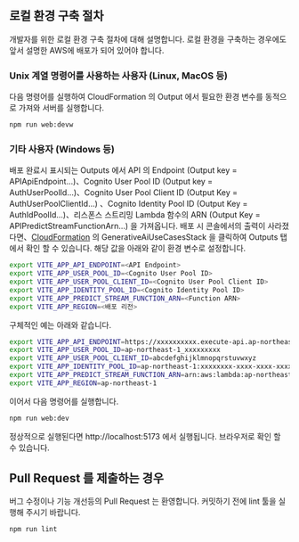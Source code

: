 ## 로컬 환경 구축 절차

개발자를 위한 로컬 환경 구축 절차에 대해 설명합니다. 로컬 환경을 구축하는 경우에도 앞서 설명한 AWS에 배포가 되어 있어야 합니다.


### Unix 계열 명령어를 사용하는 사용자 (Linux, MacOS 등)

다음 명령어를 실행하여 CloudFormation 의 Output 에서 필요한 환경 변수를 동적으로 가져와 서버를 실행합니다.

```bash
npm run web:devw
```

### 기타 사용자 (Windows 등)

배포 완료시 표시되는 Outputs 에서 API 의 Endpoint (Output key = APIApiEndpoint...)、Cognito User Pool ID (Output key = AuthUserPoolId...)、Cognito User Pool Client ID (Output Key = AuthUserPoolClientId...) 、Cognito Identity Pool ID (Output Key = AuthIdPoolId...)、리스폰스 스트리밍 Lambda 함수의 ARN (Output Key = APIPredictStreamFunctionArn...) 을 가져옵니다.
배포 시 콘솔에서의 출력이 사라졌다면、[CloudFormation](https://console.aws.amazon.com/cloudformation/home) 의 GenerativeAiUseCasesStack 을 클릭하여 Outputs 탭에서 확인 할 수 있습니다.
해당 값을 아래와 같이 환경 변수로 설정합니다.

```bash
export VITE_APP_API_ENDPOINT=<API Endpoint>
export VITE_APP_USER_POOL_ID=<Cognito User Pool ID>
export VITE_APP_USER_POOL_CLIENT_ID=<Cognito User Pool Client ID>
export VITE_APP_IDENTITY_POOL_ID=<Cognito Identity Pool ID>
export VITE_APP_PREDICT_STREAM_FUNCTION_ARN=<Function ARN>
export VITE_APP_REGION=<배포 리전>
```

구체적인 예는 아래와 같습니다.

```bash
export VITE_APP_API_ENDPOINT=https://xxxxxxxxxx.execute-api.ap-northeast-1.amazonaws.com/api/
export VITE_APP_USER_POOL_ID=ap-northeast-1_xxxxxxxxx
export VITE_APP_USER_POOL_CLIENT_ID=abcdefghijklmnopqrstuvwxyz
export VITE_APP_IDENTITY_POOL_ID=ap-northeast-1:xxxxxxxx-xxxx-xxxx-xxxxxxxxxxxxxxxxx
export VITE_APP_PREDICT_STREAM_FUNCTION_ARN=arn:aws:lambda:ap-northeast-1:000000000000:function:FunctionName
export VITE_APP_REGION=ap-northeast-1
```

이어서 다음 명령어를 실행합니다.

```bash
npm run web:dev
```

정상적으로 실행된다면 http://localhost:5173 에서 실행됩니다. 브라우저로 확인 할 수 있습니다.

## Pull Request 를 제출하는 경우

버그 수정이나 기능 개선등의 Pull Request 는 환영합니다. 커밋하기 전에 lint 툴을 실행해 주시기 바랍니다.

```bash
npm run lint
```
